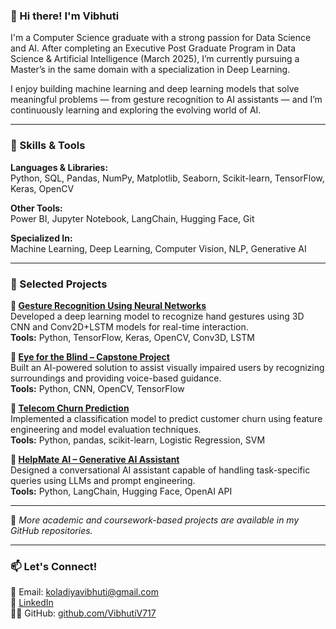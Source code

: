 ### 👋 Hi there! I'm Vibhuti

I'm a Computer Science graduate with a strong passion for Data Science and AI. After completing an Executive Post Graduate Program in Data Science & Artificial Intelligence (March 2025), I’m currently pursuing a Master’s in the same domain with a specialization in Deep Learning.

I enjoy building machine learning and deep learning models that solve meaningful problems — from gesture recognition to AI assistants — and I’m continuously learning and exploring the evolving world of AI.

---

### 🧠 Skills & Tools

**Languages & Libraries:**  
Python, SQL, Pandas, NumPy, Matplotlib, Seaborn, Scikit-learn, TensorFlow, Keras, OpenCV  

**Other Tools:**  
Power BI, Jupyter Notebook, LangChain, Hugging Face, Git  

**Specialized In:**  
Machine Learning, Deep Learning, Computer Vision, NLP, Generative AI

---

### 📂 Selected Projects

**🔹 [Gesture Recognition Using Neural Networks](https://github.com/VibhutiV717/Gesture_Recognition_Neural_Network)**  
Developed a deep learning model to recognize hand gestures using 3D CNN and Conv2D+LSTM models for real-time interaction.  
**Tools:** Python, TensorFlow, Keras, OpenCV, Conv3D, LSTM

**🔹 [Eye for the Blind – Capstone Project](https://github.com/VibhutiV717/Eye-for-the-Blind---Capstone-Project)**  
Built an AI-powered solution to assist visually impaired users by recognizing surroundings and providing voice-based guidance.  
**Tools:** Python, CNN, OpenCV, TensorFlow

**🔹 [Telecom Churn Prediction](https://github.com/VibhutiV717/Telecom-Churn-Case-Study)**  
Implemented a classification model to predict customer churn using feature engineering and model evaluation techniques.  
**Tools:** Python, pandas, scikit-learn, Logistic Regression, SVM

**🔹 [HelpMate AI – Generative AI Assistant](https://github.com/VibhutiV717/HelpMate-AI-Project-DL-)**  
Designed a conversational AI assistant capable of handling task-specific queries using LLMs and prompt engineering.  
**Tools:** Python, LangChain, Hugging Face, OpenAI API

---

📌 *More academic and coursework-based projects are available in my GitHub repositories.*

---

### 📫 Let's Connect!

📧 Email: koladiyavibhuti@gmail.com  
🔗 [LinkedIn](https://www.linkedin.com/in/vibhutikoldiya)  
🐱‍💻 GitHub: [github.com/VibhutiV717](https://github.com/VibhutiV717)
